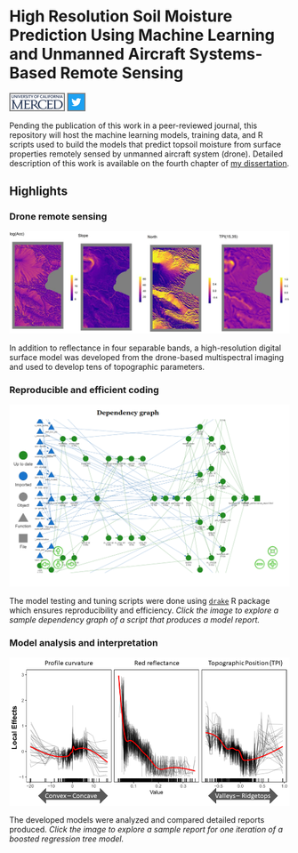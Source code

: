 # High Resolution Soil Moisture Prediction Using Machine Learning and Unmanned Aircraft Systems-Based Remote Sensing

[![Lab Website](https://github.com/saraya209/soil_ksat/blob/master/imgs/ucmerced_25.png)](http://soilphysics.ucmerced.edu "Soil Physics @ UC Merced")
[![Twitter](https://github.com/saraya209/soil_ksat/blob/master/imgs/Twitter_Social_Icon_Square_Color_33.png)](https://twitter.com/SamuelA209 "@SamuelA209")

Pending the publication of this work in a peer-reviewed journal, this repository will host the machine learning models, training data, and R scripts used to build the models that predict topsoil moisture from surface properties remotely sensed by unmanned aircraft system (drone). Detailed description of this work is available on the fourth chapter of [my dissertation](https://escholarship.org/uc/item/23d272xg#page=87).

## Highlights

### Drone remote sensing
![](https://github.com/saraya209/Drone_machine_learning/blob/master/ad/topo_variables.jpg)

In addition to reflectance in four separable bands, a high-resolution digital surface model was developed from the drone-based multispectral imaging and used to develop tens of topographic parameters.

### Reproducible and efficient coding
[![](https://github.com/saraya209/Drone_machine_learning/blob/master/ad/dependency_snip.png)](https://github.com/saraya209/Drone_machine_learning/blob/master/ad/Plan_GBM_Drake.html)

The model testing and tuning scripts were done using [`drake`](https://ropenscilabs.github.io/drake-manual/) R package which ensures  reproducibility and efficiency. *Click the image to explore a sample dependency graph of a script that produces a model report.*

### Model analysis and interpretation
[![](https://github.com/saraya209/Drone_machine_learning/blob/master/ad/variable_effect.png)](https://github.com/saraya209/Drone_machine_learning/blob/master/ad/gbm_62_analysis.html)

The developed models were analyzed and compared detailed reports produced. *Click the image to explore a sample report for one iteration of a boosted regression tree model.*
